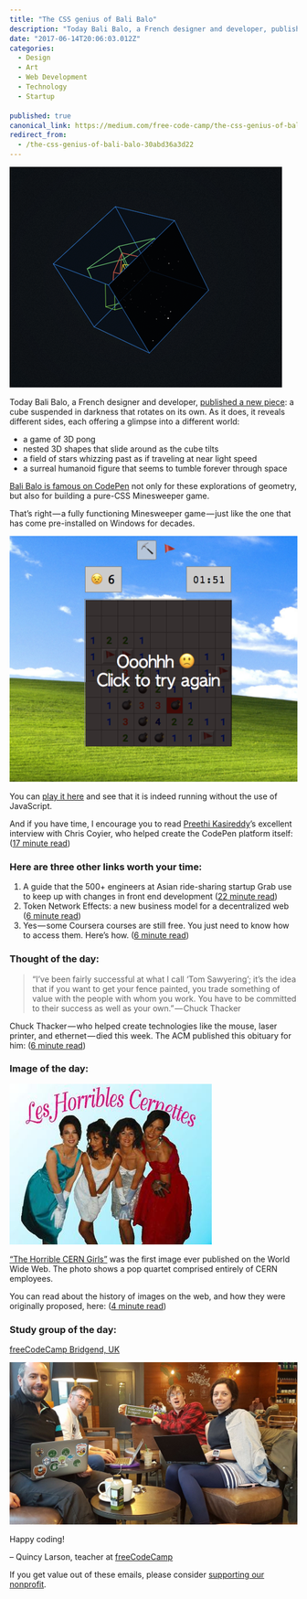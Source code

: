 ```yaml
---
title: "The CSS genius of Bali Balo"
description: "Today Bali Balo, a French designer and developer, published a new piece: a cube suspended in darkness that rotates on its own. As it does, it reveals different sides, each offering a glimpse into a…"
date: "2017-06-14T20:06:03.012Z"
categories: 
  - Design
  - Art
  - Web Development
  - Technology
  - Startup

published: true
canonical_link: https://medium.com/free-code-camp/the-css-genius-of-bali-balo-30abd36a3d22
redirect_from:
  - /the-css-genius-of-bali-balo-30abd36a3d22
---
```


![](./asset-1.png)

Today Bali Balo, a French designer and developer, [published a new piece](https://fcc.im/2t3kQ5x): a cube suspended in darkness that rotates on its own. As it does, it reveals different sides, each offering a glimpse into a different world:

-   a game of 3D pong
-   nested 3D shapes that slide around as the cube tilts
-   a field of stars whizzing past as if traveling at near light speed
-   a surreal humanoid figure that seems to tumble forever through space

[Bali Balo is famous on CodePen](https://fcc.im/2t2CGoV) not only for these explorations of geometry, but also for building a pure-CSS Minesweeper game.

That’s right — a fully functioning Minesweeper game — just like the one that has come pre-installed on Windows for decades.

![](./asset-2.png)

You can [play it here](https://fcc.im/2rik9DY) and see that it is indeed running without the use of JavaScript.

And if you have time, I encourage you to read [Preethi Kasireddy](https://medium.com/@preethikasireddy)’s excellent interview with Chris Coyier, who helped create the CodePen platform itself: ([17 minute read](https://fcc.im/2s1LY6o))

### Here are three other links worth your time:

1.  A guide that the 500+ engineers at Asian ride-sharing startup Grab use to keep up with changes in front end development ([22 minute read](https://fcc.im/2spxFsP))
2.  Token Network Effects: a new business model for a decentralized web ([6 minute read](https://fcc.im/2sbfXHy))
3.  Yes — some Coursera courses are still free. You just need to know how to access them. Here’s how. ([6 minute read](https://fcc.im/2rwQ4zI))

### Thought of the day:

> “I’ve been fairly successful at what I call ‘Tom Sawyering’; it’s the idea that if you want to get your fence painted, you trade something of value with the people with whom you work. You have to be committed to their success as well as your own.” — Chuck Thacker

Chuck Thacker — who helped create technologies like the mouse, laser printer, and ethernet — died this week. The ACM published this obituary for him: ([6 minute read](https://fcc.im/2tnt5bY))

### Image of the day:

![](./asset-3.jpeg)

[“The Horrible CERN Girls”](https://fcc.im/2s1JiFK) was the first image ever published on the World Wide Web. The photo shows a pop quartet comprised entirely of CERN employees.

You can read about the history of images on the web, and how they were originally proposed, here: ([4 minute read](https://fcc.im/2spyZfo))

### Study group of the day:

[freeCodeCamp Bridgend, UK](https://fcc.im/2stFJcX)

![](./asset-4.jpeg)

Happy coding!

– Quincy Larson, teacher at [freeCodeCamp](http://bit.ly/2j7Q1dN)

If you get value out of these emails, please consider [supporting our nonprofit](http://bit.ly/donate-to-fcc).
